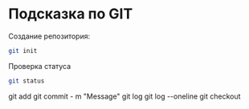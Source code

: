 # Подсказка по GIT

Создание репозитория:
```sh
git init
```

Проверка статуса
```sh
git status
```


git add
git commit - m "Message"
git log
git log --oneline
git checkout